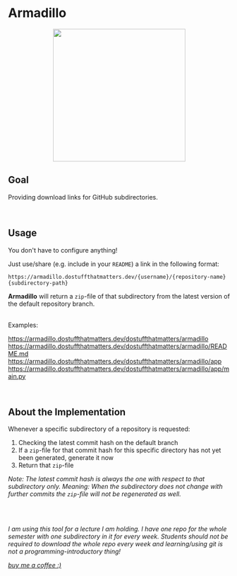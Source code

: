 # Armadillo

<p align="center">
<img src="https://www.nationalgeographic.com/content/dam/animals/thumbs/rights-exempt/mammals/group/armadillos_thumb.JPG" width="300" height="300"/>
</p>

## Goal

Providing download links for GitHub subdirectories.

<br/>

## Usage

You don't have to configure anything!

Just use/share (e.g. include in your `README`) a link in the following format:

```
https://armadillo.dostuffthatmatters.dev/{username}/{repository-name}{subdirectory-path}
```

**Armadillo** will return a `zip`-file of that subdirectory from the latest version of the default repository branch.

<br/>
Examples:

https://armadillo.dostuffthatmatters.dev/dostuffthatmatters/armadillo <br/>
https://armadillo.dostuffthatmatters.dev/dostuffthatmatters/armadillo/README.md <br/>
https://armadillo.dostuffthatmatters.dev/dostuffthatmatters/armadillo/app <br/>
https://armadillo.dostuffthatmatters.dev/dostuffthatmatters/armadillo/app/main.py <br/>

<br/>

## About the Implementation

Whenever a specific subdirectory of a repository is requested:

1. Checking the latest commit hash on the default branch
2. If a `zip`-file for that commit hash for this specific directory has not yet been generated, generate it now
3. Return that `zip`-file

_Note: The latest commit hash is always the one with respect to that subdirectory only. Meaning: When the subdirectory does not change with further commits the `zip`-file will not be regenerated as well._

<br/>
<br/>

_I am using this tool for a lecture I am holding. I have one repo for the whole semester with one subdirectory in it for every week._
_Students should not be required to download the whole repo every week and learning/using git is not a programming-introductory thing!_

[_buy me a coffee :)_](https://www.buymeacoffee.com/dstm)
